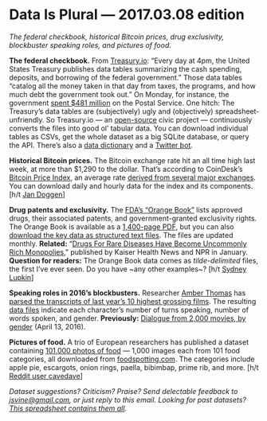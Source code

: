 Data Is Plural — 2017.03.08 edition
===================================

*The federal checkbook, historical Bitcoin prices, drug exclusivity, blockbuster speaking roles, and pictures of food.*


__The federal checkbook.__ From [Treasury.io](http://treasury.io/): “Every day at 4pm, the United States Treasury publishes data tables summarizing the cash spending, deposits, and borrowing of the federal government.” Those data tables “catalog all the money taken in that day from taxes, the programs, and how much debt the government took out.” On Monday, for instance, the government [spent $481 million](https://www.fms.treas.gov/fmsweb/viewDTSFiles?dir=w&fname=17030600.txt) on the Postal Service. One hitch: The Treasury’s data tables are (subjectively) ugly and (objectively) spreadsheet-unfriendly. So Treasury.io — an [open-source](https://github.com/csvsoundsystem/federal-treasury-api) civic project — continuously converts the files into good ol’ tabular data. You can download individual tables as CSVs, get the whole dataset as a big SQLite database, or query the API. There’s also a [data dictionary](https://github.com/csvsoundsystem/federal-treasury-api/wiki/Treasury.io-Data-Dictionary) and a [Twitter bot](https://twitter.com/treasuryio).


__Historical Bitcoin prices.__ The Bitcoin exchange rate hit an all time high last week, at more than $1,290 to the dollar. That’s according to CoinDesk’s [Bitcoin Price Index](http://www.coindesk.com/price/), an average rate [derived from several major exchanges](http://www.coindesk.com/price/bitcoin-price-index/). You can download daily and hourly data for the index and its components. [h/t [Jan Doggen](http://opendata.stackexchange.com/a/6891)]


__Drug patents and exclusivity.__ The [FDA’s “Orange Book”](https://www.fda.gov/Drugs/InformationOnDrugs/ucm129662.htm) lists approved drugs, their associated patents, and government-granted exclusivity rights. The Orange Book is available as a [1,400-page PDF](https://www.fda.gov/downloads/Drugs/DevelopmentApprovalProcess/UCM071436.pdf), but you can also [download the key data as structured text files](https://www.fda.gov/Drugs/InformationOnDrugs/ucm129689.htm). The files are updated monthly. __Related:__ “[Drugs For Rare Diseases Have Become Uncommonly Rich Monopolies](http://www.npr.org/sections/health-shots/2017/01/17/509506836/drugs-for-rare-diseases-have-become-uncommonly-rich-monopolies),” published by Kaiser Health News and NPR in January. __Question for readers:__ The Orange Book data comes as *tilde-delimited* files, the first I’ve ever seen. Do you have ~any other examples~? [h/t [Sydney Lupkin](https://twitter.com/slupkin)]


__Speaking roles in 2016’s blockbusters.__ Researcher [Amber Thomas](https://proquestionasker.github.io/) has [parsed the transcripts of last year’s 10 highest grossing films](https://proquestionasker.github.io/projects/MovieDialogue/). The resulting [data files](https://github.com/ProQuestionAsker/2016MovieDialogue) indicate each character’s number of turns speaking, number of words spoken, and gender. __Previously:__ [Dialogue from 2,000 movies, by gender](https://www.data-is-plural.com/archive/2016-04-13-edition) (April 13, 2016).


__Pictures of food.__ A trio of European researchers has published a dataset containing [101,000 photos of food](https://www.vision.ee.ethz.ch/datasets_extra/food-101/) — 1,000 images each from 101 food categories, all downloaded from [foodspotting.com](https://www.foodspotting.com). The categories include apple pie, escargots, onion rings, paella, bibimbap, prime rib, and more. [h/t [Reddit user cavedave](https://www.reddit.com/r/datasets/comments/5v436t/food_101_pictures_of_food_dataset/)]


*Dataset suggestions? Criticism? Praise? Send delectable feedback to <jsvine@gmail.com>, or just reply to this email. Looking for past datasets? [This spreadsheet contains them all](https://docs.google.com/spreadsheets/d/1wZhPLMCHKJvwOkP4juclhjFgqIY8fQFMemwKL2c64vk).*